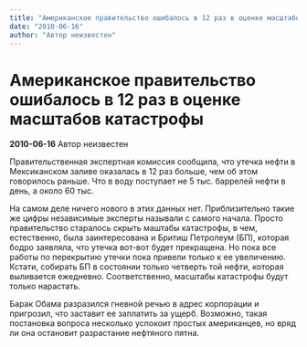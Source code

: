 ```yaml
---
title: "Американское правительство ошибалось в 12 раз в оценке масштабов катастрофы"
date: "2010-06-16"
author: "Автор неизвестен"
---
```


# Американское правительство ошибалось в 12 раз в оценке масштабов катастрофы

**2010-06-16** Автор неизвестен

Правительственная экспертная комиссия сообщила, что утечка нефти в Мексиканском заливе оказалась в 12 раз больше, чем об этом говорилось раньше. Что в воду поступает не 5 тыс. баррелей нефти в день, а около 60 тыс.

На самом деле ничего нового в этих данных нет. Приблизительно такие же цифры независимые эксперты называли с самого начала. Просто правительство старалось скрыть маштабы катастрофы, в чем, естественно, была заинтересована и Бритиш Петролеум (БП), которая бодро заявляла, что утечка вот-вот будет прекращена. Но пока все работы по перекрытию утечки пока привели только к ее увеличению. Кстати, собирать БП в состоянии только четверть той нефти, которая выливается ежедневно. Соответственно, масштабы катастрофы будут только нарастать.

Барак Обама разразился гневной речью в адрес корпорации и пригрозил, что заставит ее заплатить за ущерб. Возможно, такая постановка вопроса несколько успокоит простых американцев, но вряд ли она остановит разрастание нефтяного пятна.